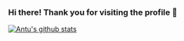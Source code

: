 ### Hi there! Thank you for visiting the profile 👋
[![Antu's github stats](https://github-readme-stats.vercel.app/api?username=antubordoloi)](https://github.com/anuraghazra/github-readme-stats)

